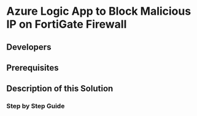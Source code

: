# Azure Logic App to Block Malicious IP on FortiGate Firewall

## Developers

## Prerequisites

## Description of this Solution

### Step by Step Guide
